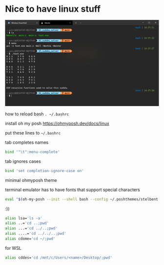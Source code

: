 # Nice to have linux stuff
![screencap](Capture.PNG)

how to reload bash 
`. ~/.bashrc`

install oh my posh
https://ohmyposh.dev/docs/linux


put these lines to `~/.bashrc`

tab completes names
```bash
bind '"\t":menu-complete'
```

tab ignores cases
```bash
bind 'set completion-ignore-case on'
```
minimal ohmyposh theme

terminal emulator has to have fonts that support special characters

```bash
eval "$(oh-my-posh --init --shell bash --config ~/.poshthemes/stelbent.minimal.omp.json)"
```

:))
```bash
alias lsa='ls -a'
alias ..='cd ..;pwd'
alias ...='cd ../..;pwd'
alias ....='cd ../../..;pwd'
alias cdome='cd ~/;pwd'
```
for WSL 
```bash
alias cddes='cd /mnt/c/Users/<name>/Desktop/;pwd'
```
